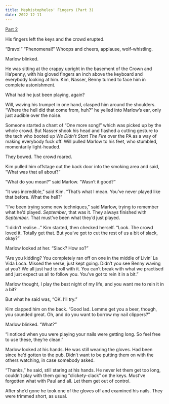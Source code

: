 ```yaml
---
title: Mephistopheles' Fingers (Part 3)
date: 2022-12-11
---
```


<a href="./mephistopheles-fingers-2">Part 2</a>

His fingers left the keys and the crowd erupted.

“Bravo!” “Phenomenal!” Whoops and cheers, applause, wolf-whistling.

Marlow blinked.

He was sitting at the crappy upright in the basement of the Crown and Ha’penny, with his gloved fingers an inch above the keyboard and everybody looking at him. Kim, Nasser, Benny turned to face him in complete astonishment.

What had he just been playing, again?

Will, waving his trumpet in one hand, clasped him around the shoulders. “Where the hell did that come from, huh?” he yelled into Marlow’s ear, only just audible over the noise.

Someone started a chant of “One more song!” which was picked up by the whole crowd. But Nasser shook his head and flashed a cutting gesture to the tech who booted up _We Didn’t Start The Fire_ over the PA as a way of making everybody fuck off. Will pulled Marlow to his feet, who stumbled, momentarily light-headed.

They bowed. The crowd roared.

Kim pulled him offstage out the back door into the smoking area and said, “What was that all about?”

“What do you mean?” said Marlow. “Wasn’t it good?”

“It was incredible,” said Kim. “That’s what I mean. You’ve never played like that before. What the hell?”

“I’ve been trying some new techniques,” said Marlow, trying to remember what he’d played. _September_, that was it. They always finished with _September_. That must’ve been what they’d just played.

“I didn’t realise...” Kim started, then checked herself. “Look. The crowd loved it. Totally get that. But you’ve got to cut the rest of us a bit of slack, okay?”

Marlow looked at her. “Slack? How so?”

“Are you kidding? You completely ran off on one in the middle of Livin’ La Vida Loca. Missed the verse, just kept going. Didn’t you see Benny waving at you? We all just had to roll with it. You can’t  break with what we practised and just expect us all to follow you. You’ve got to rein it in a bit.”

Marlow thought, I play the best night of my life, and you want me to rein it in a bit?

But what he said was, “OK. I’ll try.”

Kim clapped him on the back. “Good lad. Lemme get you a beer, though, you sounded great. Oh, and do you want to borrow my nail clippers?”

Marlow blinked. “What?”

“I noticed when you were playing your nails were getting long. So feel free to use these, they’re clean.”

Marlow looked at his hands. He was still wearing the gloves. Had been since he’d gotten to the pub. Didn’t want to be putting them on with the others watching, in case somebody asked.

“Thanks,” he said, still staring at his hands. He never let them get too long, couldn’t play with them going “clickety-clack” on the keys. Must’ve forgotten what with Paul and all. Let them get out of control.

After she’d gone he took one of the gloves off and examined his nails. They were trimmed short, as usual.
